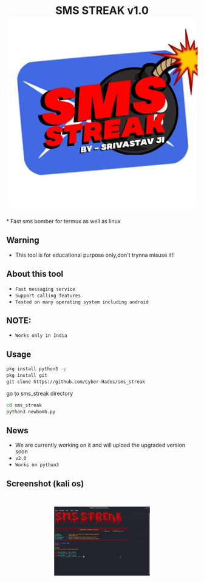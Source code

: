 <h1 align="center">SMS STREAK v1.0
  <img src="index.jpeg"><br>
  </h1>
* Fast sms bomber for termux as well as linux

## Warning
* This tool is for educational purpose only,don't trynna misuse it!!

## About this tool
* `Fast messaging service`
* `Support calling features`
* `Tested on many operating system including android`

## NOTE: 
* `Works only in India`

## Usage
```bash
pkg install python3 -y
pkg install git
git clone https://github.com/Cyber-Hades/sms_streak
```

go to sms_streak directory 
```bash
cd sms_streak
python3 newbomb.py
```

## News
* We are currently working on it and will upload the upgraded version soon
* `v2.0`
* `Works on python3`

## Screenshot (kali os)
<br>
<p align="center">
<img width="50%" src="Screenshot.png"/>
</p>
